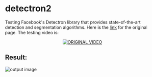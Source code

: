# detectron2
Testing Facebook's Detectron library that provides state-of-the-art detection and segmentation algorithms. Here is the [link](https://github.com/facebookresearch/detectron2) for the original page. The testing video is:

<div align="center">
  <a href="https://www.youtube.com/watch?v=WIU-79QlKa4"><img src="https://www.youtube.com/watch?v=WIU-79QlKa4" alt="ORIGINAL VIDEO"></a>
</div>

## Result:
<!-- ![stack Overflow](http://lmsotfy.com/so.png) -->
![output image](https://github.com/BZWayne/detectron2/output_image.png)
